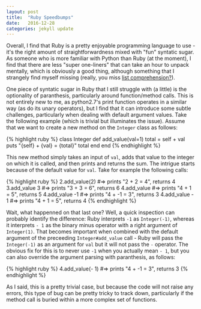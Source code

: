 ```yaml
---
layout: post
title:  "Ruby Speedbumps"
date:   2016-12-28
categories: jekyll update
---
```


Overall, I find that Ruby is a pretty enjoyable programming language to use - it's the
right amount of straightforwardness mixed with "fun" syntatic sugar.  As someone
who is more familiar with Python than Ruby (at the moment), I find that there
are less "super one-liners" that can take an hour to unpack mentally, which is
obviously a good thing, although something that I strangely find myself missing
(really, you miss [list
comprehension?][list-comp]).

One piece of syntatic sugar in Ruby that I still struggle with (a little) is the
optionality of paranthesis, particularly around function/method calls.  This is
not entirely new to me, as python2.7's print function operates in a similar way
(as do its unary operators), but I find that it can introduce some subtle
challenges, particularly when dealing with default argument values.  Take the
following example (which is trivial but illuminates the issue).  Assume that we
want to create a new method on the `Integer` class as follows:

{% highlight ruby %}
class Integer
  def add_value(val=1)
    total = self + val
    puts "{self} + {val} = {total}"
    total
  end
end
{% endhighlight %}

This new method simply takes an input of `val`, adds that value to the integer
on which it is called, and then prints and returns the sum.  The intrigue starts
because of the default value for `val`.  Take for example the following calls:

{% highlight ruby %}
2.add_value(2)
#=> prints "2 + 2 = 4", returns 4
3.add_value 3
#=> prints "3 + 3 = 6", returns 6
4.add_value
#=> prints "4 + 1 = 5", returns 5
4.add_value -1
#=> prints "4 + -1 = 3", returns 3
4.add_value - 1
#=> prints "4 + 1 = 5", returns 4
{% endhighlight %}

Wait, what happenned on that last one?  Well, a quick inspection can probably
identify the difference: Ruby interprets `-1` as `Integer(-1)`, whereas it
interprets `- 1` as the binary minus operator with a right argument of
`Integer(1)`.  That becomes important when combined with the default argument of
the preceeding `Integer#add_value` call - Ruby will pass the `Integer(-1)` as an
argument for `val` but it will not pass the `-` operator.  The obvious fix for
this is to never use `-1` when you actually mean `- 1`, but you can also
override the argument parsing with paranthesis, as follows:


{% highlight ruby %}
4.add_value(- 1)
#=> prints "4 + -1 = 3", returns 3
{% endhighlight %}

As I said, this is a pretty trivial case, but because the code will not raise
any errors, this type of bug can be pretty tricky to track down, particularly if
the method call is buried within a more complex set of functions.

[list-comp]: http://www.secnetix.de/olli/Python/list_comprehensions.hawk

